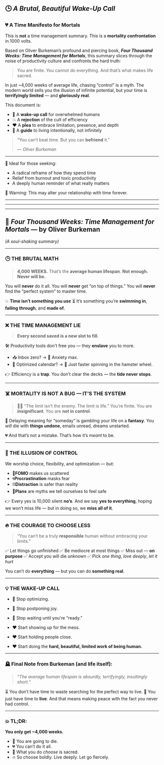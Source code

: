 ## 🕒 _A Brutal, Beautiful Wake-Up Call_

### 💔 A Time Manifesto for Mortals

This is **not** a time management summary.
This is a **mortality confrontation** in 1000 volts.

Based on Oliver Burkeman’s profound and piercing book, **_Four Thousand Weeks: Time Management for Mortals_**, this summary slices through the noise of productivity culture and confronts the hard truth:

> You are finite.
> You cannot do everything.
> And that’s what makes life sacred.

In just \~4,000 weeks of average life, chasing “control” is a myth.
The modern world sells you the illusion of infinite potential, but your time is **terrifyingly limited** — and **gloriously real**.

This document is:

- 🚨 A **wake-up call** for overwhelmed humans
- 💥 A **rejection** of the cult of efficiency
- ❤️ A **plea** to embrace limitation, presence, and depth
- 🧭 A **guide** to living intentionally, not infinitely

> “You can’t beat time. But you can **befriend** it.”
>
> — _Oliver Burkeman_

---

📌 Ideal for those seeking:

- A radical reframe of how they spend time
- Relief from burnout and toxic productivity
- A deeply human reminder of what really matters

🛑 Warning: This may alter your relationship with time forever.

---

---

---

## 📘 _Four Thousand Weeks: Time Management for Mortals_ — by Oliver Burkeman

_(A soul-shaking summary)_

---

### 🕒 THE BRUTAL MATH

> **4,000 WEEKS.**
> That’s the **average human lifespan**.
> **Not enough. Never will be.**

You will **never** do it all.
You will **never** get “on top of things.”
You will **never** find the “perfect system” to master time.

💥 **Time isn’t something you _use_**
⏳ It’s something you’re **swimming in**, **failing through**, and **made of.**

---

### ❌ THE TIME MANAGEMENT LIE

> **Every second saved is a new slot to fill.**

🛠️ Productivity tools don't free you — they **enslave** you to more.

- 📥 Inbox zero? -> 🧠 Anxiety max.
- 📅 Optimized calendar? -> 🔁 Just faster spinning in the hamster wheel.

👉 Efficiency is a **trap**.
You don’t clear the decks — the **tide never stops**.

---

### ☠️ MORTALITY IS NOT A BUG — IT’S THE SYSTEM

> 🧍‍♂️ “The limit isn’t the enemy. The limit is life.”
> You’re finite.
> You are **insignificant**.
> You are **not in control**.

🔮 Delaying meaning for “someday” is gambling your life on a **fantasy**.
You _will_ die with **things undone**, emails unread, dreams unstarted.

💔 And that’s not a mistake. That’s how it’s _meant_ to be.

---

### 🧠 THE ILLUSION OF CONTROL

We worship choice, flexibility, and optimization — but:

- 📍**FOMO** makes us scattered
- 🌀**Procrastination** masks fear
- ⛓️**Distraction** is safer than reality
- 🧩**Plans** are myths we tell ourselves to feel safe

👉 Every yes is 10,000 silent **no’s**.
And we say **yes to everything**, hoping we won’t miss life —
but in doing so, we **miss all of it**.

---

### 🔥 THE COURAGE TO CHOOSE LESS

> “You can’t be a truly **responsible** human without embracing your limits.”

✅ Let things go unfinished
✅ Be mediocre at most things
✅ Miss out — **on purpose**
✅ Accept you will die unknown
✅ Pick _one thing_, _love deeply_, _let it hurt_

You can’t do **everything** —
but you can do **something real**.

---

### 💡 THE WAKE-UP CALL

- 🧨 Stop optimizing.
- 🧨 Stop postponing joy.
- 🧨 Stop waiting until you're “ready.”

- ❤️ Start showing up for the mess.
- ❤️ Start holding people close.
- ❤️ Start doing the **hard, beautiful, limited work of being human.**

---

### 🪦 Final Note from Burkeman (and life itself):

> _“The average human lifespan is absurdly, terrifyingly, insultingly short.”_

⏳ You don’t have time to waste searching for the perfect way to live.
🧠 You just have time to **live**.
And that means making peace with the fact you never had control.

---

### 💥 TL;DR:

**You only get \~4,000 weeks.**

- 🧨 You are going to die.
- 💔 You can’t do it all.
- 🚪 What you do _choose_ is sacred.
- 🔥 So choose boldly. Live deeply. Let go fiercely.
